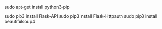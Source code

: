 sudo apt-get install python3-pip

sudo pip3 install Flask-API
sudo pip3 install Flask-Httpauth
sudo pip3 install beautifulsoup4
